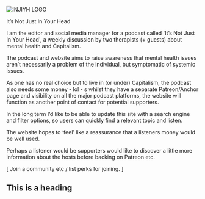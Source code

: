 ![INJIYH LOGO](https://c10.patreonusercontent.com/3/eyJ3IjoyMDB9/patreon-media/p/campaign/4727103/75d6e901f87e4096934daaaafdf538c1/1.PNG?token-time=2145916800&token-hash=M9ZnfHdxsTTjbBRGotAMLpRWavI-OTeQTir92vpWkP8%3D)

It’s Not Just In Your Head

I am the editor and social media manager for a podcast called 'It’s Not Just In Your Head', a weekly discussion by two therapists (+ guests) about mental health and Capitalism. 

The podcast and website aims to raise awareness that mental health issues aren’t necessarily a problem of the individual, but symptomatic of systemic issues.

As one has no real choice but to live in (or under) Capitalism, the podcast also needs some money - lol - s whilst they have a separate Patreon/Anchor page and visibility on all the major podcast platforms, the website will function as another point of contact for potential supporters.

In the long term I’d like to be able to update this site with a search engine and filter options, so users can quickly find a relevant topic and listen.

The website hopes to ‘feel’ like a reassurance that a listeners money would be well used.

Perhaps a listener would be supporters would like to discover a little more information about the hosts before backing on Patreon etc.

[ Join a community etc / list perks for joining. ]

## This is a heading

